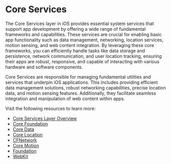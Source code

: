 # Core Services

The Core Services layer in iOS provides essential system services that support app development by offering a wide range of fundamental frameworks and capabilities. These services are crucial for enabling basic app functionality such as data management, networking, location services, motion sensing, and web content integration. By leveraging these core frameworks, you can efficiently handle tasks like data storage and persistence, network communication, and user location tracking, ensuring their apps are robust, responsive, and capable of interacting with various hardware and software components.

Core Services are responsible for managing fundamental utilities and services that underpin iOS applications. This includes providing efficient data management solutions, robust networking capabilities, precise location data, and motion sensing features. Additionally, they facilitate seamless integration and manipulation of web content within apps.

Visit the following resources to learn more:

- [Core Services Layer Overview](https://developer.apple.com/documentation/coreservices)
- [Core Foundation](https://developer.apple.com/documentation/corefoundation)
- [Core Data](https://developer.apple.com/documentation/coredata)
- [Core Location](https://developer.apple.com/documentation/corelocation)
- [CFNetwork](https://developer.apple.com/documentation/cfnetwork)
- [Core Motion](https://developer.apple.com/documentation/coremotion)
- [Foundation](https://developer.apple.com/documentation/foundation)
- [WebKit](https://developer.apple.com/documentation/webkit)